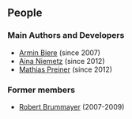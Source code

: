 ## People

### Main Authors and Developers

- [Armin Biere](http://fmv.jku.at/biere) (since 2007)
- [Aina Niemetz](http://cs.stanford.edu/people/niemetz) (since 2012)
- [Mathias Preiner](http://cs.stanford.edu/people/preiner) (since 2012)

### Former members

- [Robert Brummayer](http://fmv.jku.at/brummayer) (2007-2009)

